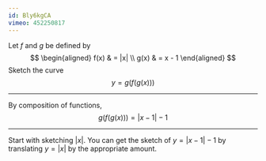 ```yaml
---
id: Bly6kgCA
vimeo: 452250817
---
```


Let $f$ and $g$ be defined by
$$
\begin{aligned}
f(x) & = |x| \\
g(x) & = x - 1
\end{aligned}
$$
Sketch the curve
$$
y = g(f(g(x)))
$$

---

By composition of functions,
$$
g(f(g(x))) = |x - 1| - 1
$$

---

Start with sketching $|x|.$ You can get the sketch of $y = |x-1| - 1$ by translating $y = |x|$ by the appropriate amount.
